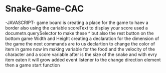 # Snake-Game-CAC
-JAVASCRIPT-
game board is creating a place for the game to haev a border
also using the cariable scoreText to display your score
used a documetn.querySelector to make these ^ but also the rest button on the bottom
game Width and Height creating a declaration for the dimension of the game
the next commands are to us declartion to change the color of item in game
now im making variable for the food and the velocity of the character
and a score variable
after is the size of the snake and with evry item eaten it will grow
added event listener to the change direction element
then a game start function
